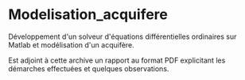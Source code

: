 # Modelisation_acquifere
Développement d'un solveur d'équations différentielles ordinaires sur Matlab et modélisation d'un acquifère.

Est adjoint à cette archive un rapport au format PDF explicitant les démarches effectuées et quelques observations.
